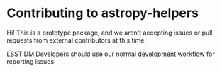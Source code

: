 # Contributing to astropy-helpers

Hi! This is a prototype package, and we aren't accepting issues or pull requests from external contributors at this time.

LSST DM Developers should use our normal [development workflow](https://developer.lsst.io/processes/workflow.html) for reporting issues.
